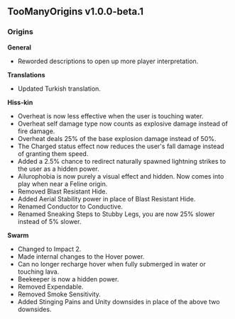 ## TooManyOrigins v1.0.0-beta.1
### Origins
**General**
- Reworded descriptions to open up more player interpretation.

**Translations**
- Updated Turkish translation.

**Hiss-kin**
- Overheat is now less effective when the user is touching water.
- Overheat self damage type now counts as explosive damage instead of fire damage.
- Overheat deals 25% of the base explosion damage instead of 50%.
- The Charged status effect now reduces the user's fall damage instead of granting them speed.
- Added a 2.5% chance to redirect naturally spawned lightning strikes to the user as a hidden power.
- Ailurophobia is now purely a visual effect and hidden. Now comes into play when near a Feline origin.
- Removed Blast Resistant Hide.
- Added Aerial Stability power in place of Blast Resistant Hide.
- Renamed Conductor to Conductive.
- Renamed Sneaking Steps to Stubby Legs, you are now 25% slower instead of 5% slower.

**Swarm**
- Changed to Impact 2.
- Made internal changes to the Hover power.
- Can no longer recharge hover when fully submerged in water or touching lava.
- Beekeeper is now a hidden power.
- Removed Expendable.
- Removed Smoke Sensitivity.
- Added Stinging Pains and Unity downsides in place of the above two downsides.